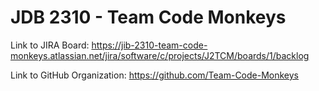 # JDB 2310 - Team Code Monkeys

Link to JIRA Board: https://jib-2310-team-code-monkeys.atlassian.net/jira/software/c/projects/J2TCM/boards/1/backlog

Link to GitHub Organization: https://github.com/Team-Code-Monkeys
